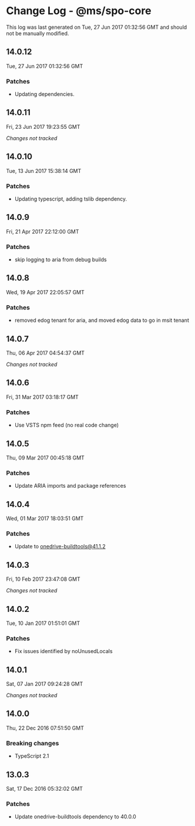 # Change Log - @ms/spo-core

This log was last generated on Tue, 27 Jun 2017 01:32:56 GMT and should not be manually modified.

## 14.0.12
Tue, 27 Jun 2017 01:32:56 GMT

### Patches

- Updating dependencies.

## 14.0.11
Fri, 23 Jun 2017 19:23:55 GMT

*Changes not tracked*

## 14.0.10
Tue, 13 Jun 2017 15:38:14 GMT

### Patches

- Updating typescript, adding tslib dependency.

## 14.0.9
Fri, 21 Apr 2017 22:12:00 GMT

### Patches

- skip logging to aria from debug builds

## 14.0.8
Wed, 19 Apr 2017 22:05:57 GMT

### Patches

- removed edog tenant for aria, and moved edog data to go in msit tenant

## 14.0.7
Thu, 06 Apr 2017 04:54:37 GMT

*Changes not tracked*

## 14.0.6
Fri, 31 Mar 2017 03:18:17 GMT

### Patches

- Use VSTS npm feed (no real code change)

## 14.0.5
Thu, 09 Mar 2017 00:45:18 GMT

### Patches

- Update ARIA imports and package references

## 14.0.4
Wed, 01 Mar 2017 18:03:51 GMT

### Patches

- Update to onedrive-buildtools@41.1.2

## 14.0.3
Fri, 10 Feb 2017 23:47:08 GMT

*Changes not tracked*

## 14.0.2
Tue, 10 Jan 2017 01:51:01 GMT

### Patches

- Fix issues identified by noUnusedLocals

## 14.0.1
Sat, 07 Jan 2017 09:24:28 GMT

*Changes not tracked*

## 14.0.0
Thu, 22 Dec 2016 07:51:50 GMT

### Breaking changes

- TypeScript 2.1

## 13.0.3
Sat, 17 Dec 2016 05:32:02 GMT

### Patches

- Update onedrive-buildtools dependency to 40.0.0


